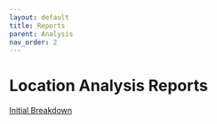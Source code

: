 ```yaml
---
layout: default
title: Reports
parent: Analysis
nav_order: 2
---
```


# Location Analysis Reports 

[Initial Breakdown](location-breakdown.html)